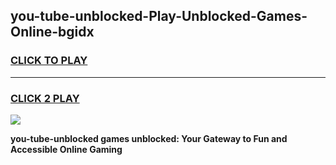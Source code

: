 
## you-tube-unblocked-Play-Unblocked-Games-Online-bgidx
<h3>
<a href="https://premium76.site?title=you-tube-unblocked&ref=25A">CLICK TO PLAY</a></h3>
<hr>

<h3>
<a href="https://premium76.site?title=you-tube-unblocked&ref=25A">CLICK 2 PLAY</a>
  
</h3>

<a href="https://premium76.site?title=you-tube-unblocked&ref=25A"><img src="https://clearcache.store/games.png"></a>


**you-tube-unblocked games unblocked: Your Gateway to Fun and Accessible Online Gaming**

